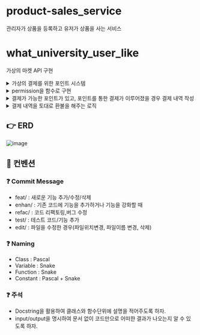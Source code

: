 # product-sales_service
관리자가 상품을 등록하고 유저가 상품을 사는 서비스
# what_university_user_like

가상의 마켓 API 구현

  <details>
  <summary>가상의 결제를 위한 포인트 시스템</summary>
  <div markdown="1">
  
  #### 결제 시스템 준비를 위한 User에 포인트 충전 요소 구현!<br>
  ```python
  
    def charge_point(point_data, user):
      user.point = user.point + int(point_data["point"])
      user.save()
      return point_data["point"], user.point
    
    
    class ChargePointView(APIView):
      """
      유저가 포인트를 충전하는 View
      """

      def post(self, request):
          user = request.user
          before_point, cur_point = charge_point(request.data, user)
          return Response({"detail": (user.username + "님의 포인트가 " + str(before_point) + "포인트가 충전되어서" + str(cur_point) + "포인트가 되셨습니다.")}, status=status.HTTP_200_OK)

  ```
  </div>
  </details>
  <details>
  <summary>permission을 함수로 구현</summary>
  <div markdown="1">
  
  #### Service Layer에서 권한 체크, 결제 가능 여부 체크 로직 작성!<br>
  #### But, Permission을 사용하는 것이 바람직하지 않았나 하는 스스로의 피드백. <br>
  
  ```python
   
    def check_is_admin(user: User) -> bool:
      """
      현재 서비스를이용하는 유저가 관리자인지를 체크하는 service
      Args:
          user (User): 로그인한 User_obj
      Returns:
          bool: 관리자라면 True, 일반유저라면 False
      """
      if user.is_admin == True:
          return True
      return False
      
      
    def check_user_can_pay(total_price: int, user: User) -> bool:
      """
      유저가 결제할 수 있는 포인트를 지녔는가를 확인하는 service
      Args:
          total_price (int): 유저가 결제를 해야하는 포인트
          user (User): 로그인이 되어있는 user_obj
      Returns:
          bool: 결제할 포인트가 있다면 True
                결제할 포인트가 없다면 False
      """
      if user.point >= total_price:
          return True
      return False
      `
      `
      `
  ```
  </div>
  </details>
  <details>
  <summary>결제가 가능한 포인트가 있고, 포인트를 통한 결제가 이루어졌을 경우 결제 내역 작성</summary>
  <div markdown="1">
  
  #### 결제의 영수증 역할을 함.<br>
  #### 결재금액, 잔액 등등을 기입하여 나중에 환불을 할 때에도 활용이 가능함.<br>
  ```python
  def create_pay_history(pay_data: dict, user: User, product_id: int, balance_point: int, total_price: int) -> None:
    """
    결제가 진행된 후, 결제내역을 생성해주는 Service
    Args:
        pay_data (dict): {
            count (int) : 결제할 상품의 수량
        }
        user (User): 로그인한 user_obj,
        product_id (int): 결제하려는 상품의 id,
        balance_point (int): 결제하고 난 뒤의 잔액 포인트
        total_price (int): 결제하려는 총 금액
    """
    pay_data["user"] = user.id
    pay_data["product"] = product_id
    pay_data["balance"] = balance_point
    pay_data["total_price"] = total_price
    pay_history_serializer = PayHistorySerializer(data=pay_data)
    pay_history_serializer.is_valid(raise_exception=True)
    pay_history_serializer.save()
  ```
  </div>
  </details>
  <details>
  <summary>결제 내역을 토대로 환불을 해주는 로직</summary>
  <div markdown="1">
  
  #### 결제 내역을 토대로 결제를 취소한 후 영수증의 금액대로 포인트를 재 지급<br>
  ```python
    
  def refund_product(pay_history_id: int):
    """
    결제내역을 토대로 환불을 진행하는 service
    Args:
        pay_history_id (int): _description_
    """
    pay_history_obj = PayHistoryModel.objects.get(id=pay_history_id)
    user = pay_history_obj.user
    user.point = int(user.point) + int(pay_history_obj.total_price)
    pay_history_obj.delete()
    user.save()

    return pay_history_obj.total_price, user.point
  ```
  </div>
  </details>

## 👉 ERD

![image](https://user-images.githubusercontent.com/101394490/190910621-c492551d-df60-4f3c-95df-468cebd6a395.png)


## 📌 컨벤션

### ❓ Commit Message

- feat/ : 새로운 기능 추가/수정/삭제
- enhan/ : 기존 코드에 기능을 추가하거나 기능을 강화할 때
- refac/ : 코드 리팩토링,버그 수정
- test/ : 테스트 코드/기능 추가
- edit/ : 파일을 수정한 경우(파일위치변경, 파일이름 변경, 삭제)

### ❓ Naming

- Class : Pascal
- Variable : Snake
- Function : Snake
- Constant : Pascal + Snake

### ❓ 주석

- Docstring을 활용하여 클래스와 함수단위에 설명을 적어주도록 하자.
- input/output을 명시하여 문서 없이 코드만으로 어떠한 결과가 나오는지 알 수 있도록 하자.

